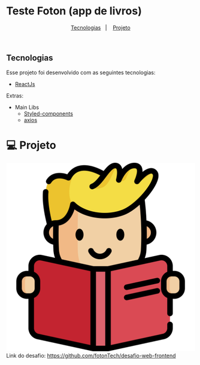 # Teste Foton (app de livros)

</h2>

<p align="center">
  <a href="#rocket-tecnologias">Tecnologias</a>&nbsp;&nbsp;&nbsp;|&nbsp;&nbsp;&nbsp;
  <a href="#-projeto">Projeto</a>
</p>

<br>

## Tecnologias

Esse projeto foi desenvolvido com as seguintes tecnologias:

- [ReactJs](https://reactjs.org/)

Extras:

- Main Libs
  - [Styled-components](https://styled-components.com/)
  - [axios](https://github.com/axios/axios)

# 💻 Projeto

![BookApp](https://github.com/Guilherme775/Foton-teste/blob/master/src/assets/landing-image.svg)
Link do desafio: https://github.com/fotonTech/desafio-web-frontend
